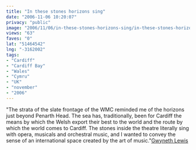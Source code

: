```yaml
---
title: "In these stones horizons sing"
date: "2006-11-06 10:20:07"
privacy: "public"
image: "2006/11/06/in-these-stones-horizons-sing/in-these-stones-horizons-sing.jpg"
views: "63"
faves: "0"
lat: "51464542"
lng: "-3162002"
tags:
- "Cardiff"
- "Cardiff Bay"
- "Wales"
- "Cymru"
- "UK"
- "november"
- "2006"
---
```

&quot;The strata of the slate frontage of the WMC reminded me of the horizons just beyond Penarth Head. The sea has, traditionally, been for Cardiff the means by which the Welsh export their best to the world and the route by which the world comes to Cardiff. The stones inside the theatre literally sing with opera, musicals and orchestral music, and I wanted to convey the sense of an international space created by the art of music.&quot;<a href="http://www.gwynethlewis.com/millenniumcentre.shtml">Gwyneth Lewis</a>

